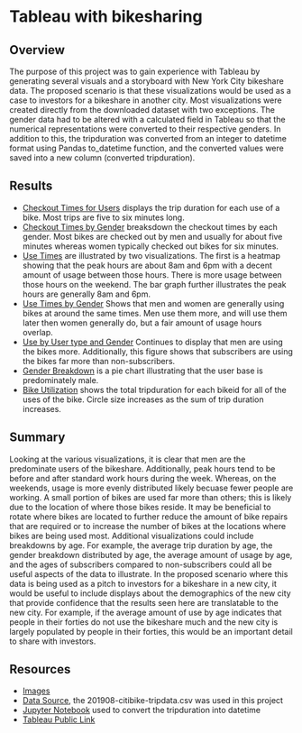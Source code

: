 # Tableau with bikesharing
## Overview
The purpose of this project was to gain experience with Tableau by generating several visuals and a storyboard with New York City bikeshare data. The proposed scenario is
that these visualizations would be used as a case to investors for a bikeshare in another city. Most visualizations were created directly from the downloaded dataset with two 
exceptions. The gender data had to be altered with a calculated field in Tableau so that the numerical representations were converted to their respective genders. 
In addition to this, the tripduration was converted from an integer to datetime format using Pandas to_datetime function, and the converted values were saved into a new 
column (converted tripduration). 
## Results
* [Checkout Times for Users](https://github.com/MDaily7/bikeshare/blob/main/Images/Checkout_Times_for_User.png) displays the trip duration for each use of a bike. Most trips are five to six minutes long.
* [Checkout Times by Gender](https://github.com/MDaily7/bikeshare/blob/main/Images/Checkout_Times_by_Gender.png) breaksdown the checkout times by each gender. Most bikes are checked out by men and usually for about five minutes whereas women typically
checked out bikes for six minutes. 
* [Use Times](https://github.com/MDaily7/bikeshare/blob/main/Images/Peak_Hours.png) are illustrated by two visualizations. The first is a heatmap showing that the peak hours are about 8am and 6pm with a decent amount of usage between those 
hours. There is more usage between those hours on the weekend. The bar graph further illustrates the peak hours are generally 8am and 6pm. 
* [Use Times by Gender](https://github.com/MDaily7/bikeshare/blob/main/Images/Trips_by_Gender_Heatmap.PNG) Shows that men and women are generally using bikes at around the same times. Men use them more, and will use them later then women generally do, 
but a fair amount of usage hours overlap. 
* [Use by User type and Gender](https://github.com/MDaily7/bikeshare/blob/main/Images/User_Trips_by_Gender.PNG) Continues to display that men are using the bikes more. Additionally, this figure shows that subscribers are using the bikes far more than
non-subscribers. 
* [Gender Breakdown](https://github.com/MDaily7/bikeshare/blob/main/Images/Gender_Breakdown.PNG) is a pie chart illustrating that the user base is predominately male. 
* [Bike Utilization](https://github.com/MDaily7/bikeshare/blob/main/Images/Bike_Utilization.PNG) shows the total tripduration for each bikeid for all of the uses of the bike. Circle size increases as the sum of trip duration increases. 
## Summary
Looking at the various visualizations, it is clear that men are the predominate users of the bikeshare. Additionally, peak hours tend to be before and after standard work 
hours during the week. Whereas, on the weekends, usage is more evenly distributed likely becuase fewer people are working. A small portion of bikes are used far more than 
others; this is likely due to the location of where those bikes reside. It may be beneficial to rotate where bikes are located to further reduce the amount of bike repairs
that are required or to increase the number of bikes at the locations where bikes are being used most. Additional visualizations could include breakdowns by age. For example,
the average trip duration by age, the gender breakdown distributed by age, the average amount of usage by age, and the ages of subscribers compared to non-subscribers could 
all be useful aspects of the data to illustrate. In the proposed scenario where this data is being used as a pitch to investors for a bikeshare in a new city, it would be 
useful to include displays about the demographics of the new city that provide confidence that the results seen here are translatable to the new city. For example, if the 
average amount of use by age indicates that people in their forties do not use the bikeshare much and the new city is largely populated by people in their forties, this 
would be an important detail to share with investors. 
## Resources
* [Images](https://github.com/MDaily7/bikeshare/tree/main/Images)
* [Data Source](https://www.citibikenyc.com/system-data), the 201908-citibike-tripdata.csv was used in this project
* [Jupyter Notebook](https://github.com/MDaily7/bikeshare/blob/main/Resources/NYC_Citibike_Challenge.ipynb) used to convert the tripduration into datetime 
* [Tableau Public Link](https://public.tableau.com/app/profile/michael2532/viz/NYC_Citibike_Challenge_Dashboard/BikeShareStory?publish=yes)
